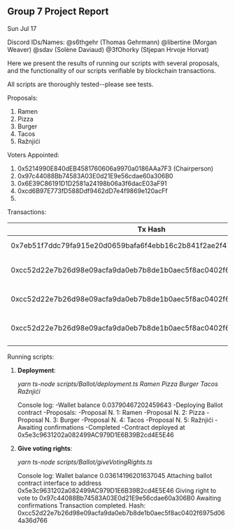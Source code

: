 ## Group 7 Project Report

Sun Jul 17

Discord IDs/Names: @s6thgehr (Thomas Gehrmann) @libertine (Morgan Weaver) @sdav (Solène Daviaud) @3fOhorky (Stjepan Hrvoje Horvat)

Here we present the results of running our scripts with several proposals, and the functionality of our scripts verifiable by blockchain transactions.

All scripts are thoroughly tested--please see tests.

Proposals:

1. Ramen
2. Pizza
3. Burger
4. Tacos
5. Ražnjići

Voters Appointed:

1. 0x5214990E840dEB4581760606a9970a0186AAa7F3 (Chairperson)
2. 0x97c44088Bb74583A03E0d21E9e56cdae60a306B0
3. 0x6E39C86191D1D2581a24198b06a3f6dacE03aF91
4. 0xcd6B97E773fD588Ddf9462dD7e4f9869e120acFf
5.

Transactions:

| Tx Hash                                                            | From                                       | To  | Action            | Notes             |
| ------------------------------------------------------------------ | ------------------------------------------ | --- | ----------------- | ----------------- |
| 0x7eb51f7ddc79fa915e20d0659bafa6f4ebb16c2b841f2ae2f479c2ae39dc3ec3 | 0x5214990E840dEB4581760606a9970a0186AAa7F3 |     | run deployment.ts | Contract Creation |
|0xcc52d22e7b26d98e09acfa9da0eb7b8de1b0aec5f8ac0402f6975d064a36d766|0x5214990E840dEB4581760606a9970a0186AAa7F3|0x97c44088Bb74583A03E0d21E9e56cdae60a306B0|run giveVotingRights.ts|Giving voting rights|
|0xcc52d22e7b26d98e09acfa9da0eb7b8de1b0aec5f8ac0402f6975d064a36d766|0x5214990E840dEB4581760606a9970a0186AAa7F3|0x6E39C86191D1D2581a24198b06a3f6dacE03aF91|run giveVotingRights.ts|Giving voting rights|
|0xcc52d22e7b26d98e09acfa9da0eb7b8de1b0aec5f8ac0402f6975d064a36d766|0x5214990E840dEB4581760606a9970a0186AAa7F3|0xcd6B97E773fD588Ddf9462dD7e4f9869e120acFf|run giveVotingRights.ts|Giving voting rights|
|                                                                    |                                            |     |                   |                   |

Running scripts:

1. **Deployment**:

   *yarn ts-node scripts/Ballot/deployment.ts Ramen Pizza Burger Tacos Ražnjići*
   
   Console log:
   -Wallet balance 0.03790467202459643
   -Deploying Ballot contract
   -Proposals:
   -Proposal N. 1: Ramen
   -Proposal N. 2: Pizza
   -Proposal N. 3: Burger
   -Proposal N. 4: Tacos
   -Proposal N. 5: Ražnjići
   -Awaiting confirmations
   -Completed
   -Contract deployed at 0x5e3c9631202a082499AC979D1E6B39B2cd4E5E46

2. **Give voting rights**:

   *yarn ts-node scripts/Ballot/giveVotingRights.ts <contract address> <voter address>*
   
   Console log:
   Wallet balance 0.03614196201637045
   Attaching ballot contract interface to address 0x5e3c9631202a082499AC979D1E6B39B2cd4E5E46
   Giving right to vote to 0x97c44088Bb74583A03E0d21E9e56cdae60a306B0
   Awaiting confirmations
   Transaction completed. Hash: 0xcc52d22e7b26d98e09acfa9da0eb7b8de1b0aec5f8ac0402f6975d064a36d766

